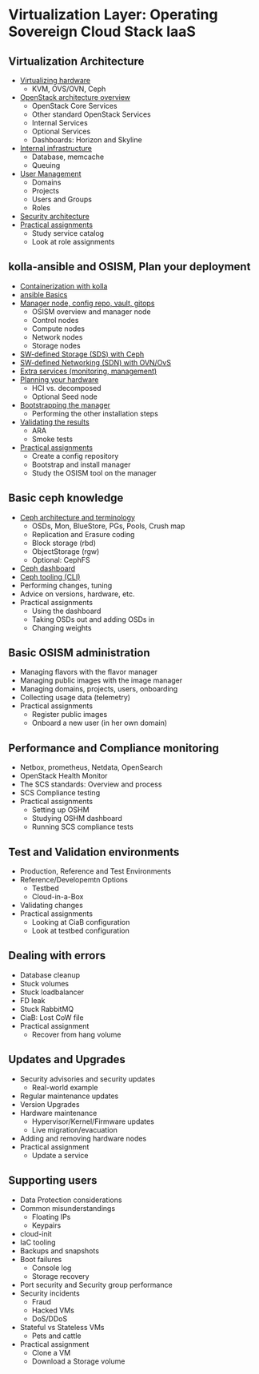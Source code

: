 # Virtualization Layer: Operating Sovereign Cloud Stack IaaS

## Virtualization Architecture
* [Virtualizing hardware](Hardware-Virt.md)
    * KVM, OVS/OVN, Ceph
* [OpenStack architecture overview](OpenStack-Arch.md)
    * OpenStack Core Services
    * Other standard OpenStack Services
    * Internal Services
    * Optional Services
    * Dashboards: Horizon and Skyline
* [Internal infrastructure](Internal-infra.md)
    * Database, memcache
    * Queuing
* [User Management](User-Mgmt.md)
    * Domains
    * Projects
    * Users and Groups
    * Roles
* [Security architecture](Sec-Arch.md)
* [Practical assignments](Assign-VirtArch.md)
    * Study service catalog
    * Look at role assignments

## kolla-ansible and OSISM, Plan your deployment
* [Containerization with kolla](kolla.md)
* [ansible Basics](ansible.md)
* [Manager node, config repo, vault, gitops](osism.md)
    * OSISM overview and manager node
    * Control nodes
    * Compute nodes
    * Network nodes
    * Storage nodes
* [SW-defined Storage (SDS) with Ceph](Ceph-Intro.md)
* [SW-defined Networking (SDN) with OVN/OvS](OVN-Intro.md)
* [Extra services (monitoring, management)](OSISM-Extra.md)
* [Planning your hardware](HW-Plan.md)
    * HCI vs. decomposed
    * Optional Seed node
* [Bootstrapping the manager](Install.md)
    * Performing the other installation steps
* [Validating the results](Validation.md)
    * ARA
    * Smoke tests
* [Practical assignments](Assign-OSISM.md)
    * Create a config repository
    * Bootstrap and install manager
    * Study the OSISM tool on the manager

## Basic ceph knowledge
* [Ceph architecture and terminology](Ceph-Intro.md)
    * OSDs, Mon, BlueStore, PGs, Pools, Crush map
    * Replication and Erasure coding
    * Block storage (rbd)
    * ObjectStorage (rgw)
    * Optional: CephFS
* [Ceph dashboard](Ceph-Dashboard.md)
* [Ceph tooling (CLI)](Ceph-CLI.md)
* Performing changes, tuning
* Advice on versions, hardware, etc.
* Practical assignments
    * Using the dashboard
    * Taking OSDs out and adding OSDs in
    * Changing weights

## Basic OSISM administration
* Managing flavors with the flavor manager
* Managing public images with the image manager
* Managing domains, projects, users, onboarding
* Collecting usage data (telemetry)
* Practical assignments
    * Register public images
    * Onboard a new user (in her own domain)

## Performance and Compliance monitoring
* Netbox, prometheus, Netdata, OpenSearch
* OpenStack Health Monitor
* The SCS standards: Overview and process
* SCS Compliance testing
* Practical assignments
    * Setting up OSHM
    * Studying OSHM dashboard
    * Running SCS compliance tests

## Test and Validation environments
* Production, Reference and Test Environments
* Reference/Developemtn Options
    * Testbed
    * Cloud-in-a-Box
* Validating changes
* Practical assignments
    * Looking at CiaB configuration
    * Look at testbed configuration

## Dealing with errors
* Database cleanup
* Stuck volumes
* Stuck loadbalancer
* FD leak
* Stuck RabbitMQ
* CiaB: Lost CoW file
* Practical assignment
    * Recover from hang volume

## Updates and Upgrades
* Security advisories and security updates
    * Real-world example
* Regular maintenance updates
* Version Upgrades
* Hardware maintenance
    * Hypervisor/Kernel/Firmware updates
    * Live migration/evacuation
* Adding and removing hardware nodes
* Practical assignment
    * Update a service

## Supporting users
* Data Protection considerations
* Common misunderstandings
    * Floating IPs
    * Keypairs
* cloud-init
* IaC tooling
* Backups and snapshots
* Boot failures
    * Console log
    * Storage recovery
* Port security and Security group performance
* Security incidents
    * Fraud
    * Hacked VMs
    * DoS/DDoS
* Stateful vs Stateless VMs
    * Pets and cattle
* Practical assignment
    * Clone a VM
    * Download a Storage volume

